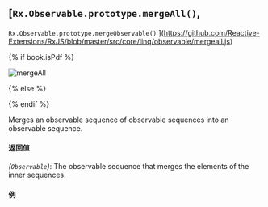 ## [`Rx.Observable.prototype.mergeAll()`,
`Rx.Observable.prototype.mergeObservable()`
](https://github.com/Reactive-Extensions/RxJS/blob/master/src/core/linq/observable/mergeall.js)

{% if book.isPdf %}

![mergeAll](http://reactivex.io/documentation/operators/images/mergeAll.png)

{% else %}



{% endif %}

Merges an observable sequence of observable sequences into an observable sequence.

#### 返回值
*(`Observable`)*: The observable sequence that merges the elements of the inner sequences. 
 
#### 例

[](http://jsbin.com/zatet/1/embed?js,console)

